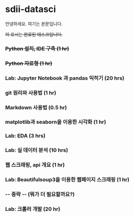 # sdii-datasci

안녕하세요. 여기는 본문입니다.

<s> 이 표시는 완료된 태스크입니다. </s>

### <s> Python 설치, IDE 구축 (1 hr) </s>

### <s> Python 자료형 (1 hr) </s>

### Lab: Jupyter Notebook 과 pandas 익히기 (20 hrs)

### git 원리와 사용법 (1 hr)

### Markdown 사용법 (0.5 hr)

### matplotlib과 seaborn을 이용한 시각화 (1 hr)

### Lab: EDA (3 hrs)

### Lab: 실 데이터 분석 (10 hrs)

### 웹 스크래핑, api 개요 (1 hr)

### Lab: Beautifulsoup3을 이용한 웹페이지 스크래핑 (1 hr)

### -- 중략 -- (뭐가 더 필요할까요?)

### Lab: 크롤러 개발 (20 hr)
